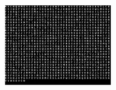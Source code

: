 <p>
  <img src="https://raw.githubusercontent.com/JonnyBanana/Bananas_Flipper/main/infrared/IMG/DECODER.gif" width="350">
</p>

</BR>


